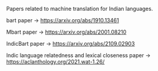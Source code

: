 Papers related to machine translation for Indian languages.

bart paper  -> https://arxiv.org/abs/1910.13461

Mbart paper  -> https://arxiv.org/abs/2001.08210

IndicBart paper  -> https://arxiv.org/abs/2109.02903

Indic language relatedness and lexical closeness paper -> https://aclanthology.org/2021.wat-1.26/